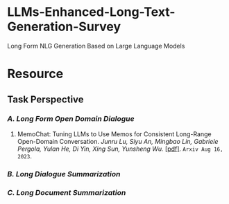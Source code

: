 # LLMs-Enhanced-Long-Text-Generation-Survey
Long Form NLG Generation  Based on Large Language Models
# **Resource**
  ## Task Perspective
  ### _A. Long Form Open Domain Dialogue_
  1. MemoChat: Tuning LLMs to Use Memos for Consistent Long-Range Open-Domain Conversation. _Junru Lu, Siyu An, Mingbao Lin, Gabriele Pergola, Yulan He, Di Yin, Xing Sun, Yunsheng Wu._ [\[pdf\]](https://arxiv.org/pdf/2308.08239.pdf). `Arxiv Aug 16, 2023`.
     
  ### _B. Long Dialogue Summarization_
    
  ### _C. Long Document Summarization_
